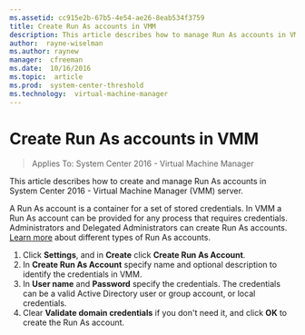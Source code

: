 ```yaml
---
ms.assetid: cc915e2b-67b5-4e54-ae26-8eab534f3759
title: Create Run As accounts in VMM
description: This article describes how to manage Run As accounts in VMM
author:  rayne-wiselman
ms.author: raynew
manager:  cfreeman
ms.date:  10/16/2016
ms.topic:  article
ms.prod:  system-center-threshold
ms.technology:  virtual-machine-manager
---
```



# Create Run As accounts in VMM

>Applies To: System Center 2016 - Virtual Machine Manager


This article describes how to create and manage Run As accounts in System Center 2016 - Virtual Machine Manager (VMM) server.

A Run As account is a container for a set of stored credentials. In VMM a Run As account can be provided for any process that requires credentials. Administrators and Delegated Administrators can create Run As accounts. [Learn more](manage-account.md#run-as-accounts) about different types of Run As accounts.


1.  Click **Settings**, and in **Create** click **Create Run As Account**.
2. In **Create Run As Account**  specify name and optional description to identify the credentials in VMM.
3. In **User name** and **Password** specify the credentials. The credentials can be a valid Active Directory user or group account, or local credentials.
4.  Clear **Validate domain credentials** if you don't need it, and click **OK** to create the Run As account.
